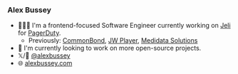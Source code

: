 ### Alex Bussey

- 👨🏼‍💻 I'm a frontend-focused Software Engineer currently working on [Jeli](https://jeli.io) for [PagerDuty](https://pagerduty.com).
  - Previously: [CommonBond](https://commonbond.co), [JW Player](https://jwplayer.com), [Medidata Solutions](https://mdsol.com)
- 👐 I'm currently looking to work on more open-source projects.
- 𝕏/🧵 [@alexbussey](https://twitter.com/alexbussey)
- 🌐 [alexbussey.com](https://alexbussey.com)
